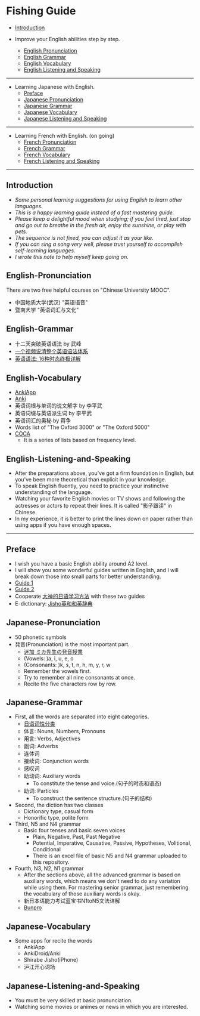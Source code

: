 # Fishing Guide
- [Introduction](#Introduction)

- Improve your English abilities step by step.
  - [English Pronunciation](#English-Pronunciation)
  - [English Grammar](#English-Grammar)
  - [English Vocabulary](#English-Vocabulary)
  - [English Listening and Speaking](#English-Listening-and-Speaking)
------------------
- Learning Japanese with English.
  - [Preface](#preface)
  - [Japanese Pronunciation](#japanese-pronunciation)
  - [Japanese Grammar](#japanese-grammar)
  - [Japanese Vocabulary](#japanese-vocabulary)
  - [Japanese Listening and Speaking](#japanese-listening-and-speaking)
--------------------
- Learning French with English. \(on going\)
  - [French Pronunciation]()
  - [French Grammar]()
  - [French Vocabulary]()
  - [French Listening and Speaking]()
---------------------

## Introduction
- *Some personal learning suggestions for using English to learn other languages.* 
- *This is a happy learning guide instead of a fast mastering guide.*
- *Please keep a delightful mood when studying; if you feel tired, just stop and go out to breathe in the fresh air, enjoy the sunshine, or play with pets.*
- *The sequence is not fixed, you can adjust it as your like.*
- *If you can sing a song very well, please trust yourself to accomplish self-learning languages.*
- *I wrote this note to help myself keep going on.*

## English-Pronunciation
There are two free helpful courses on \"Chinese University MOOC\".  
  - 中国地质大学(武汉) \"英语语音\" 
  - 暨南大学 \"英语词汇与文化\"

## English-Grammar  
  - 十二天突破英语语法 by 武峰
  - [一个视频说清整个英语语法体系](https://www.youtube.com/watch?v=is7vn5URVcc)
  - [英语语法: 16种时态终极详解](https://www.youtube.com/watch?v=P5FrIGgyNSc)
  
## English-Vocabulary
  - [AnkiApp](https://www.ankiapp.com/)
  - [Anki](https://apps.ankiweb.net/)
  - 英语词根与单词的说文解字 by 李平武
  - 英语词缀与英语派生词 by 李平武
  - 英语词汇的奥秘 by 蒋争
  - Words list of \"The Oxford 3000\" or \"The Oxford 5000\"
  - [COCA](https://www.eapfoundation.com/vocab/general/bnccoca/)
    - It is a series of lists based on frequency level.

## English-Listening-and-Speaking
  - After the preparations above, you've got a firm foundation in English, but you've been more theoretical than explicit in your knowledge.
  - To speak English fluently, you need to practice your instinctive understanding of the language.
  - Watching your favorite English movies or TV shows and following the actresses or actors to repeat their lines. It is called \"影子跟读\" in Chinese.
  - In my experience, it is better to print the lines down on paper rather than using apps if you have enough spaces.
-----------------------------------
## Preface
  - I wish you have a basic English ability around A2 level.
  - I will show you some wonderful guides written in English, and I will break down those into small parts for better understanding.
  - [Guide 1](http://res.wokanxing.info/jpgramma/index.html)
  - [Guide 2](https://guidetojapanese.org/learn/)
  - Cooperate [大神的日语学习方法](https://zhuanlan.zhihu.com/p/336962369) with these two guides
  - E-dictionary: [Jisho](https://jisho.org/)[英和和英辞典](https://ejje.weblio.jp/)

## Japanese-Pronunciation
  - 50 phonetic symbols
  - 発音\(Pronunciation\) is the most important part.
    - [迷加 ミカ先生の発音授業]()
    - \(Vowels: \)a, i, u, e, o 
    - \(Consonants: \)k, s, t, n, h, m, y, r, w
    - Remember the vowels first.
    - Try to remember all nine consonants at once.
    - Recite the five characters row by row.

## Japanese-Grammar
  - First, all the words are separated into eight categories.
    - [日语词性分类](https://zhuanlan.zhihu.com/p/497314815)
    - 体言: Nouns, Numbers, Pronouns
    - 用言: Verbs, Adjectives
    - 副词: Adverbs
    - 连体词
    - 接续词: Conjunction words
    - 感叹词
    - 助动词: Auxiliary words
      - To constitute the tense and voice.\(句子的时态和语态\)
    - 助词: Particles
      - To construct the sentence structure.\(句子的结构\)
  - Second, the diction has two classes
    - Dictionary type, casual form
    - Honorific type, polite form
  - Third, N5 and N4 grammar
    - Basic four tenses and basic seven voices
      - Plain, Negative, Past, Past Negative
      - Potential, Imperative, Causative, Passive, Hypotheses, Volitional, Conditional
      - There is an excel file of basic N5 and N4 grammar uploaded to this repository.
  - Fourth, N3, N2, N1 grammar
    - After the sections above, all the advanced grammar is based on auxiliary words, which means we don't need to do any variation while using them. For mastering senior grammar, just remembering the vocabulary of those auxiliary words is okay.
    - 新日本语能力考试蓝宝书N1toN5文法详解
    - [Bunpro](https://bunpro.jp/grammar_points)

## Japanese-Vocabulary
  - Some apps for recite the words
    - AnkiApp
    - AnkiDroid/Anki
    - Shirabe Jisho\(iPhone\)
    - 沪江开心词场

## Japanese-Listening-and-Speaking
  - You must be very skilled at basic pronunciation.
  - Watching some movies or animes or news in which you are interested.
